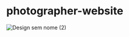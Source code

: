 # photographer-website



![Design sem nome (2)](https://github.com/RichardFront/photographer-website/assets/97412139/29dfe63c-e626-4cbe-8331-7fec97c2c5a8)



